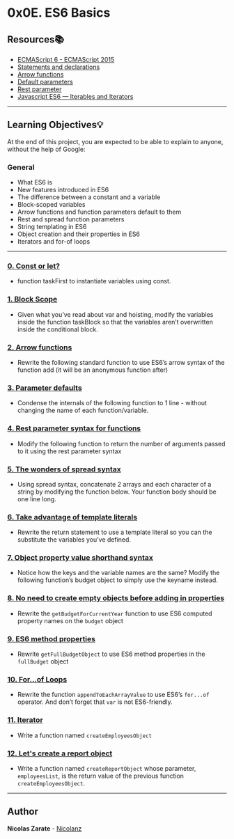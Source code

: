 # 0x0E. ES6 Basics

## Resources:books:

* [ECMAScript 6 - ECMAScript 2015](https://www.w3schools.com/js/js_es6.asp)
* [Statements and declarations](https://developer.mozilla.org/en-US/docs/Web/JavaScript/Reference/Statements)
* [Arrow functions](https://developer.mozilla.org/en-US/docs/Web/JavaScript/Reference/Functions/Arrow_functions)
* [Default parameters](https://developer.mozilla.org/en-US/docs/Web/JavaScript/Reference/Functions/Default_parameters)
* [Rest parameter](https://developer.mozilla.org/en-US/docs/Web/JavaScript/Reference/Functions/rest_parameters)
* [Javascript ES6 — Iterables and Iterators](https://towardsdatascience.com/javascript-es6-iterables-and-iterators-de18b54f4d4?gi=eb7ed81b52f8)
---
## Learning Objectives:bulb:

At the end of this project, you are expected to be able to explain to anyone, without the help of Google:

### General

* What ES6 is
* New features introduced in ES6
* The difference between a constant and a variable
* Block-scoped variables
* Arrow functions and function parameters default to them
* Rest and spread function parameters
* String templating in ES6
* Object creation and their properties in ES6
* Iterators and for-of loops

---

### [0. Const or let?](./0-constants.js)
* function taskFirst to instantiate variables using const.

### [1. Block Scope](./1-block-scoped.js)
* Given what you’ve read about var and hoisting, modify the variables inside the function taskBlock so that the variables aren’t overwritten inside the conditional block.

### [2. Arrow functions](./2-arrow.js)
* Rewrite the following standard function to use ES6’s arrow syntax of the function add (it will be an anonymous function after)

### [3. Parameter defaults](./3-default-parameter.js)
* Condense the internals of the following function to 1 line - without changing the name of each function/variable.

### [4. Rest parameter syntax for functions](./4-rest-parameter.js)
* Modify the following function to return the number of arguments passed to it using the rest parameter syntax

### [5. The wonders of spread syntax](./5-spread-operator.js)
* Using spread syntax, concatenate 2 arrays and each character of a string by modifying the function below. Your function body should be one line long.

### [6. Take advantage of template literals](./6-string-interpolation.js)
* Rewrite the return statement to use a template literal so you can the substitute the variables you’ve defined.

### [7. Object property value shorthand syntax](./7-getBudgetObject.js)
* Notice how the keys and the variable names are the same?
Modify the following function’s budget object to simply use the keyname instead.

### [8. No need to create empty objects before adding in properties](./8-getBudgetCurrentYear.js)
* Rewrite the `getBudgetForCurrentYear` function to use ES6 computed property names on the `budget` object

### [9. ES6 method properties](./9-getFullBudget.js)
* Rewrite `getFullBudgetObject` to use ES6 method properties in the `fullBudget` object

### [10. For...of Loops](./10-loops.js)
* Rewrite the function `appendToEachArrayValue` to use ES6’s `for...of` operator. And don’t forget that `var` is not ES6-friendly.

### [11. Iterator](./11-createEmployeesObject.js)
* Write a function named `createEmployeesObject`

### [12. Let's create a report object](./12-log_stats.py)
* Write a function named `createReportObject` whose parameter, `employeesList`, is the return value of the previous function `createEmployeesObject`.

---

## Author
**Nicolas Zarate** - [Nicolanz](https://github.com/Nicolanz)
